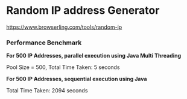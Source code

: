 Random IP address Generator
===========================
https://www.browserling.com/tools/random-ip

### Performance Benchmark

**For 500 IP Addresses, parallel execution using Java Multi Threading**

Pool Size = 500, Total Time Taken:  5  seconds

**For 500 IP Addresses, sequential execution using Java**

Total Time Taken:  2094  seconds